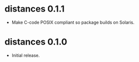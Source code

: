 # distances 0.1.1

  * Make C-code POSIX compliant so package builds on Solaris.


# distances 0.1.0

  * Initial release.
